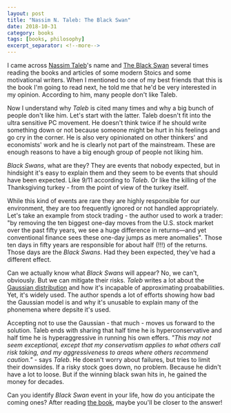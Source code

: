 ```yaml
---
layout: post
title: "Nassim N. Taleb: The Black Swan"
date: 2018-10-31
category: books
tags: [books, philosophy]
excerpt_separator: <!--more-->
---
```

I came across [Nassim Taleb](https://twitter.com/nntaleb)'s name and [The Black Swan](https://www.amazon.com/gp/product/081297381X/ref=as_li_qf_asin_il_tl?ie=UTF8&tag=sandordargo-20&creative=9325&linkCode=as2&creativeASIN=081297381X&linkId=865c0480ef600706741c5870285b1604) several times reading the books and articles of some modern Stoics and some motivational writers. When I mentioned to one of my best friends that this is the book I'm going to read next, he told me that he'd be very interested in my opinion. According to him, many people don't like Taleb.
<!--more-->

Now I understand why _Taleb_ is cited many times and why a big bunch of people don't like him. Let's start with the latter. Taleb doesn't fit into the ultra sensitive PC movement. He doesn't think twice if he should write something down or not because someone might be hurt in his feelings and go cry in the corner. He is also very opinionated on other thinkers' and economists' work and he is clearly not part of the mainstream. These are enough reasons to have a big enough group of people not liking him.

_Black Swans_, what are they? They are events that nobody expected, but in hindsight it's easy to explain them and they seem to be events that should have been expected. Like 9/11 according to _Taleb_. Or like the killing of the Thanksgiving turkey - from the point of view of the turkey itself.

While this kind of events are rare they are highly responsible for our environment, they are too frequently ignored or not handled appropriately. Let's take an example from stock trading - the author used to work a trader: "by removing the ten biggest one-day moves from the U.S. stock market over the past fifty years, we see a huge difference in returns—and yet conventional finance sees these one-day jumps as mere anomalies". Those ten days in fifty years are responsible for about half (!!!) of the returns. Those days are the _Black Swans_. Had they been expected, they've had a different effect.

Can we actually know what _Black Swans_ will appear? No, we can't, obviously. But we can mitigate their risks. _Taleb_ writes a lot about the [Gaussian distribution](https://en.wikipedia.org/wiki/Normal_distribution) and how it's incapable of approximating proababilities. Yet, it's widely used. The author spends a lot of efforts showing how bad the Gaussian model is and why it's unusable to explain many of the phonemena where depsite it's used.

Accepting not to use the Gaussian - that much - moves us forward to the solution. Taleb ends with sharing that half time he is hyperconservative and half time he is hyperaggressive in running his own effers. _"This may not seem exceptional, except that my conservatism applies to what others call risk taking, and my aggressiveness to areas where others recommend caution."_ - says _Taleb_. He doesn't worry about failures, but tries to limit their downsides. If a risky stock goes down, no problem. Because he didn't have a lot to loose. But if the winning black swan hits in, he gained the money for decades.

Can you identify _Black Swan_ event in your life, how do you anticipate the coming ones? After reading [the book](https://www.amazon.com/gp/product/081297381X/ref=as_li_qf_asin_il_tl?ie=UTF8&tag=sandordargo-20&creative=9325&linkCode=as2&creativeASIN=081297381X&linkId=865c0480ef600706741c5870285b1604), maybe you'll be closer to the answer!